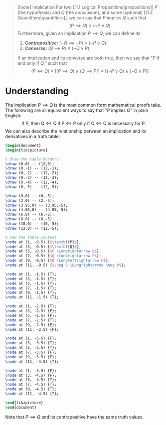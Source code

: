 >[!note] Implication
>For two [[1.1 Logical Propositions|propositions]] $P$ (the *hypothesis*) and $Q$ (the *conclusion*), and some (optional) [[1.2 Quantifiers|quantifiers]], we can say that $P$ implies $Q$ such that
>$$(P \implies Q) \equiv (\neg P \lor Q)$$
>Furthermore, given an implication $P \implies Q$, we can define its
>1. ***Contrapositive:*** $(\neg Q \implies \neg P) \equiv (\neg P \lor Q)$.
>2. ***Converse:*** $(Q \implies P) \equiv (\neg Q \lor P)$.
>
>If an implication and its converse are both true, then we say that "$P$ if and only if $Q$," such that
>$$(P \iff Q) \equiv [(P \implies Q) \land (Q \implies P)] \equiv [(\neg P \lor Q) \land (\neg Q \lor P)]$$

# Understanding
The implication $P \implies Q$ is the most common form mathematical proofs take. The following are all equivalent ways to say that "$P$ implies $Q$" in plain English:
$$\text{if P, then Q} \iff \text{Q if P} \iff \text{P only if Q} \iff \text{Q is necessary for P.}$$
We can also describe the relationship between an implication and its derivatives in a truth table:
```tikz
\begin{document}
\begin{tikzpicture}

% Draw the table borders
\draw (0,0) -- (12,0);
\draw (0,-1) -- (12,-1);
\draw (0,-2) -- (12,-2);
\draw (0,-3) -- (12,-3);
\draw (0,-4) -- (12,-4);
\draw (0,-5) -- (12,-5);

\draw (0,0) -- (0,-5);
\draw (2,0) -- (2,-5);
\draw (3.95,0) -- (3.95,-5);
\draw (4.05,0) -- (4.05,-5);
\draw (6,0) -- (6,-5);
\draw (8,0) -- (8,-5);
\draw (10,0) -- (10,-5);
\draw (12,0) -- (12,-5);

% Add the table content
\node at (1, -0.5) {$\textbf{P}$};
\node at (3, -0.5) {$\textbf{Q}$};
\node at (5, -0.5) {$P \Longrightarrow Q$};
\node at (7, -0.5) {$Q \Longrightarrow P$};
\node at (9, -0.5) {$Q \Longleftrightarrow P$};
\node at (11, -0.5) {$\neg Q \Longrightarrow \neg P$};

\node at (1, -1.5) {T};
\node at (3, -1.5) {T};
\node at (5, -1.5) {T};
\node at (7, -1.5) {T};
\node at (9, -1.5) {T};
\node at (11, -1.5) {T};

\node at (1, -2.5) {T};
\node at (3, -2.5) {F};
\node at (5, -2.5) {F};
\node at (7, -2.5) {T};
\node at (9, -2.5) {F};
\node at (11, -2.5) {F};

\node at (1, -3.5) {F};
\node at (3, -3.5) {T};
\node at (5, -3.5) {T};
\node at (7, -3.5) {F};
\node at (9, -3.5) {F};
\node at (11, -3.5) {T};

\node at (1, -4.5) {F};
\node at (3, -4.5) {F};
\node at (5, -4.5) {T};
\node at (7, -4.5) {T};
\node at (9, -4.5) {T};
\node at (11, -4.5) {T};

\end{tikzpicture}
\end{document}
```
Note that $P \implies Q$ and its contrapositive have the same truth values.